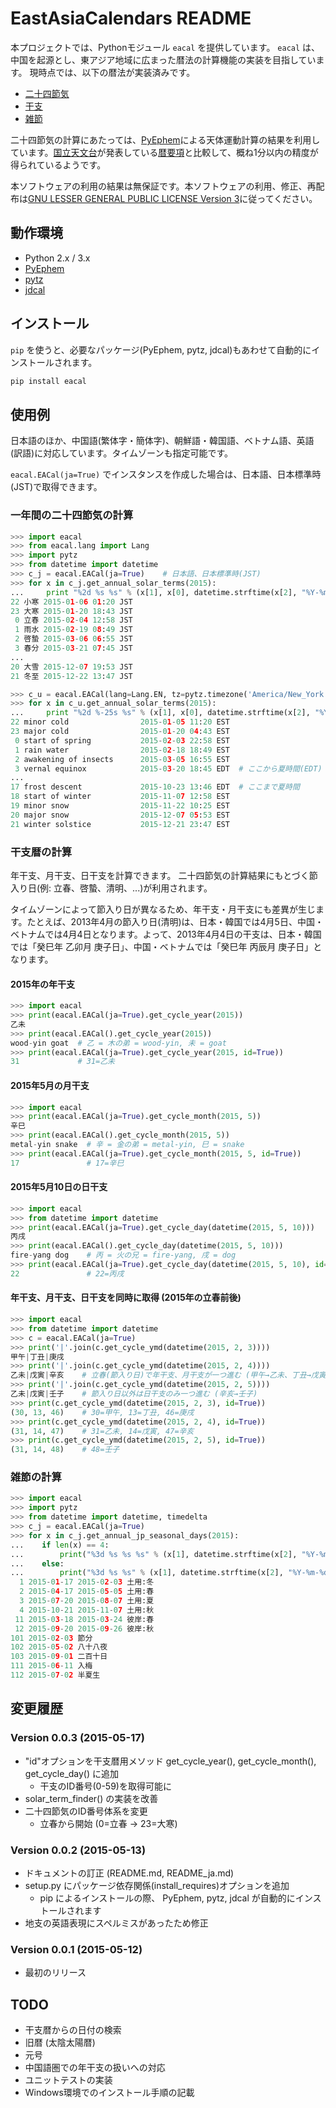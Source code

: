 # EastAsiaCalendars README

本プロジェクトでは、Pythonモジュール ```eacal``` を提供しています。
```eacal``` は、中国を起源とし、東アジア地域に広まった暦法の計算機能の実装を目指しています。
現時点では、以下の暦法が実装済みです。

- [二十四節気](http://ja.wikipedia.org/wiki/%E4%BA%8C%E5%8D%81%E5%9B%9B%E7%AF%80%E6%B0%97)
- [干支](http://ja.wikipedia.org/wiki/%E5%B9%B2%E6%94%AF)
- [雑節](http://ja.wikipedia.org/wiki/%E9%9B%91%E7%AF%80)

二十四節気の計算にあたっては、[PyEphem](http://rhodesmill.org/pyephem/)による天体運動計算の結果を利用しています。[国立天文台](http://www.nao.ac.jp/)が発表している[暦要項](http://eco.mtk.nao.ac.jp/koyomi/yoko/)と比較して、概ね1分以内の精度が得られているようです。

本ソフトウェアの利用の結果は無保証です。本ソフトウェアの利用、修正、再配布は[GNU LESSER GENERAL PUBLIC LICENSE Version 3](http://www.gnu.org/licenses/lgpl.html)に従ってください。


## 動作環境

- Python 2.x / 3.x
- [PyEphem](http://rhodesmill.org/pyephem/)
- [pytz](http://pytz.sourceforge.net/)
- [jdcal](https://pypi.python.org/pypi/jdcal)

## インストール

```pip``` を使うと、必要なパッケージ(PyEphem, pytz, jdcal)もあわせて自動的にインストールされます。

```bash
pip install eacal
```


## 使用例

日本語のほか、中国語(繁体字・簡体字)、朝鮮語・韓国語、ベトナム語、英語(訳語)に対応しています。タイムゾーンも指定可能です。

```eacal.EACal(ja=True)``` でインスタンスを作成した場合は、日本語、日本標準時(JST)で取得できます。


### 一年間の二十四節気の計算

```py
>>> import eacal
>>> from eacal.lang import Lang
>>> import pytz
>>> from datetime import datetime
>>> c_j = eacal.EACal(ja=True)    # 日本語、日本標準時(JST)
>>> for x in c_j.get_annual_solar_terms(2015):
...     print "%2d %s %s" % (x[1], x[0], datetime.strftime(x[2], "%Y-%m-%d %H:%M %Z"))
22 小寒 2015-01-06 01:20 JST
23 大寒 2015-01-20 18:43 JST
 0 立春 2015-02-04 12:58 JST
 1 雨水 2015-02-19 08:49 JST
 2 啓蟄 2015-03-06 06:55 JST
 3 春分 2015-03-21 07:45 JST
...
20 大雪 2015-12-07 19:53 JST
21 冬至 2015-12-22 13:47 JST

>>> c_u = eacal.EACal(lang=Lang.EN, tz=pytz.timezone('America/New_York'))  # 英語、米国東部標準時(EST)
>>> for x in c_u.get_annual_solar_terms(2015):
...     print "%2d %-25s %s" % (x[1], x[0], datetime.strftime(x[2], "%Y-%m-%d %H:%M %Z"))
22 minor cold                2015-01-05 11:20 EST
23 major cold                2015-01-20 04:43 EST
 0 start of spring           2015-02-03 22:58 EST
 1 rain water                2015-02-18 18:49 EST
 2 awakening of insects      2015-03-05 16:55 EST
 3 vernal equinox            2015-03-20 18:45 EDT  # ここから夏時間(EDT)
...
17 frost descent             2015-10-23 13:46 EDT  # ここまで夏時間
18 start of winter           2015-11-07 12:58 EST
19 minor snow                2015-11-22 10:25 EST
20 major snow                2015-12-07 05:53 EST
21 winter solstice           2015-12-21 23:47 EST
```

### 干支暦の計算

年干支、月干支、日干支を計算できます。
二十四節気の計算結果にもとづく節入り日(例: 立春、啓蟄、清明、...)が利用されます。

タイムゾーンによって節入り日が異なるため、年干支・月干支にも差異が生じます。たとえば、2013年4月の節入り日(清明)は、日本・韓国では4月5日、中国・ベトナムでは4月4日となります。よって、2013年4月4日の干支は、日本・韓国では「癸巳年 乙卯月 庚子日」、中国・ベトナムでは「癸巳年 丙辰月 庚子日」となります。

#### 2015年の年干支

```py
>>> import eacal
>>> print(eacal.EACal(ja=True).get_cycle_year(2015))
乙未
>>> print(eacal.EACal().get_cycle_year(2015))
wood-yin goat  # 乙 = 木の弟 = wood-yin, 未 = goat
>>> print(eacal.EACal(ja=True).get_cycle_year(2015, id=True))
31             # 31=乙未
```

#### 2015年5月の月干支

```py
>>> import eacal
>>> print(eacal.EACal(ja=True).get_cycle_month(2015, 5))
辛巳
>>> print(eacal.EACal().get_cycle_month(2015, 5))
metal-yin snake  # 辛 = 金の弟 = metal-yin, 巳 = snake
>>> print(eacal.EACal(ja=True).get_cycle_month(2015, 5, id=True))
17               # 17=辛巳
```

#### 2015年5月10日の日干支

```py
>>> import eacal
>>> from datetime import datetime
>>> print(eacal.EACal(ja=True).get_cycle_day(datetime(2015, 5, 10)))
丙戌
>>> print(eacal.EACal().get_cycle_day(datetime(2015, 5, 10)))
fire-yang dog    # 丙 = 火の兄 = fire-yang, 戌 = dog
>>> print(eacal.EACal(ja=True).get_cycle_day(datetime(2015, 5, 10), id=True))
22               # 22=丙戌
```

#### 年干支、月干支、日干支を同時に取得 (2015年の立春前後)

```py
>>> import eacal
>>> from datetime import datetime
>>> c = eacal.EACal(ja=True)
>>> print('|'.join(c.get_cycle_ymd(datetime(2015, 2, 3))))
甲午|丁丑|庚戌
>>> print('|'.join(c.get_cycle_ymd(datetime(2015, 2, 4))))
乙未|戊寅|辛亥    # 立春(節入り日)で年干支、月干支が一つ進む (甲午→乙未、丁丑→戊寅)
>>> print('|'.join(c.get_cycle_ymd(datetime(2015, 2, 5))))
乙未|戊寅|壬子    # 節入り日以外は日干支のみ一つ進む (辛亥→壬子)
>>> print(c.get_cycle_ymd(datetime(2015, 2, 3), id=True))
(30, 13, 46)    # 30=甲午, 13=丁丑, 46=庚戌
>>> print(c.get_cycle_ymd(datetime(2015, 2, 4), id=True))
(31, 14, 47)    # 31=乙未, 14=戊寅, 47=辛亥
>>> print(c.get_cycle_ymd(datetime(2015, 2, 5), id=True))
(31, 14, 48)    # 48=壬子
```

### 雑節の計算

```py
>>> import eacal
>>> import pytz
>>> from datetime import datetime, timedelta
>>> c_j = eacal.EACal(ja=True)
>>> for x in c_j.get_annual_jp_seasonal_days(2015):
...    if len(x) == 4:
...        print("%3d %s %s %s" % (x[1], datetime.strftime(x[2], "%Y-%m-%d"), datetime.strftime(x[3]-timedelta(days=1), "%Y-%m-%d"), x[0]))
...    else:
...        print("%3d %s %s" % (x[1], datetime.strftime(x[2], "%Y-%m-%d"), x[0]))
  1 2015-01-17 2015-02-03 土用:冬
  2 2015-04-17 2015-05-05 土用:春
  3 2015-07-20 2015-08-07 土用:夏
  4 2015-10-21 2015-11-07 土用:秋
 11 2015-03-18 2015-03-24 彼岸:春
 12 2015-09-20 2015-09-26 彼岸:秋
101 2015-02-03 節分
102 2015-05-02 八十八夜
103 2015-09-01 二百十日
111 2015-06-11 入梅
112 2015-07-02 半夏生
```

## 変更履歴

### Version 0.0.3 (2015-05-17)

- "id"オプションを干支暦用メソッド get_cycle_year(), get_cycle_month(), get_cycle_day() に追加
	- 干支のID番号(0-59)を取得可能に
- solar_term_finder() の実装を改善
- 二十四節気のID番号体系を変更
	- 立春から開始 (0=立春 → 23=大寒)

### Version 0.0.2 (2015-05-13)

- ドキュメントの訂正 (README.md, README_ja.md)
- setup.py にパッケージ依存関係(install_requires)オプションを追加
	- pip によるインストールの際、 PyEphem, pytz, jdcal が自動的にインストールされます
- 地支の英語表現にスペルミスがあったため修正

### Version 0.0.1 (2015-05-12)

- 最初のリリース


## TODO

- 干支暦からの日付の検索
- 旧暦 (太陰太陽暦)
- 元号
- 中国語圏での年干支の扱いへの対応
- ユニットテストの実装
- Windows環境でのインストール手順の記載
